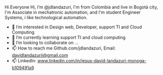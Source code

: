   Hi Everyone
Hi, I’m @jdlandazuri, I'm from Colombia and live in Bogotá city, I'm Associate in mechatronic automation, and I'm student Engineer Systems, i like technological automation.
  
<!-- 👋 Hi, I’m @jdlandazuri, I'm from Colombia and live in Bogotá city
- 👋 I'm Associate in mechatronic automation, and I'm student Engineer Systems, i like technological automation.-->
- 👀 I’m interested in Design web, Developer, support TI and Cloud Computing
- 🌱 I’m currently learning support TI and cloud computing
- 💞️ I’m looking to collaborate on ...
- 📫 How to reach me Github.com/jdlandazuri, Email: davidlandazurii@gmail.com
- 📫 LinkedIn: www.linkedin.com/in/jesus-david-landazuri-monoga-b109491a9 

<!---
jdlandazuri/jdlandazuri is a ✨ special ✨ repository because its `README.md` (this file) appears on your GitHub profile.
You can click the Preview link to take a look at your changes.
--->
